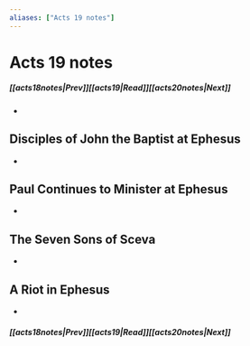 ```yaml
---
aliases: ["Acts 19 notes"]
---
```

# Acts 19 notes
##### <span class=arrow-left></span>[[acts18notes|Prev]]<span class=navigation-separator></span>[[acts19|Read]]<span class=navigation-separator></span>[[acts20notes|Next]]<span class=arrow-right></span>
- 
## Disciples of John the Baptist at Ephesus
- 
## Paul Continues to Minister at Ephesus
- 
## The Seven Sons of Sceva
- 
## A Riot in Ephesus
- 
##### <span class=arrow-left></span>[[acts18notes|Prev]]<span class=navigation-separator></span>[[acts19|Read]]<span class=navigation-separator></span>[[acts20notes|Next]]<span class=arrow-right></span>